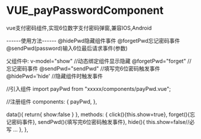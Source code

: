 # VUE_payPasswordComponent
vue支付密码组件,实现6位数字支付密码弹窗,兼容IOS,Android 

------使用方法------
@hidePwd隐藏组件事件
@forgetPwd忘记密码事件
@sendPwd(password)输入6位最后请求事件(参数)


父组件中:
  v-model="show" //动态绑定组件显示隐藏
  @forgetPwd="forget"  //忘记密码事件
  @sendPwd="sendPwd"  //填写完6位密码触发事件
  @hidePwd='hide' //隐藏组件时触发事件
	
	
//引入组件
import payPwd from "xxxxx/components/payPwd.vue";


//注册组件
components: {
    payPwd,
},


data(){
  return{
    show:false
  }
},
methods: {
  click(){this.show=true},
  forget(){忘记密码事件},
  sendPwd(){填写完6位密码触发事件},
  hide(){
    this.show=false//必写
    ...
  },
},
